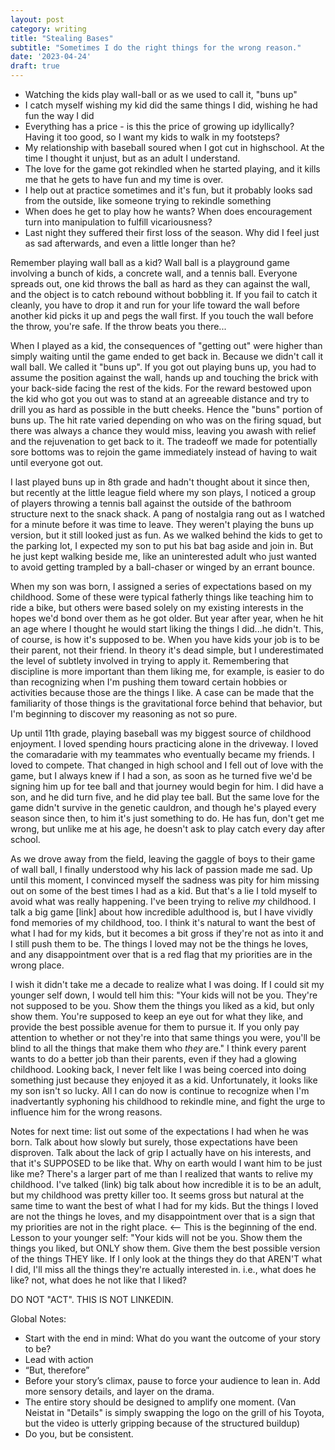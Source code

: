 ```yaml
---
layout: post
category: writing
title: "Stealing Bases"
subtitle: "Sometimes I do the right things for the wrong reason."
date: '2023-04-24'
draft: true
---
```


- Watching the kids play wall-ball or as we used to call it, "buns up"
- I catch myself wishing my kid did the same things I did, wishing he had fun the way I did
- Everything has a price - is this the price of growing up idyllically? Having it too good, so I want my kids to walk in my footsteps?
- My relationship with baseball soured when I got cut in highschool. At the time I thought it unjust, but as an adult I understand.
- The love for the game got rekindled when he started playing, and it kills me that he gets to have fun and my time is over.
- I help out at practice sometimes and it's fun, but it probably looks sad from the outside, like someone trying to rekindle something
- When does he get to play how he wants? When does encouragement turn into manipulation to fulfill vicariousness?
- Last night they suffered their first loss of the season. Why did I feel just as sad afterwards, and even a little longer than he?

Remember playing wall ball as a kid? Wall ball is a playground game involving a bunch of kids, a concrete wall, and a tennis ball. Everyone spreads out, one kid throws the ball as hard as they can against the wall, and the object is to catch rebound without bobbling it. If you fail to catch it cleanly, you have to drop it and run for your life toward the wall before another kid picks it up and pegs the wall first. If you touch the wall before the throw, you're safe. If the throw beats you there...

When I played as a kid, the consequences of "getting out" were higher than simply waiting until the game ended to get back in. Because we didn't call it wall ball. We called it "buns up". If you got out playing buns up, you had to assume the position against the wall, hands up and touching the brick with your back-side facing the rest of the kids. For the reward bestowed upon the kid who got you out was to stand at an agreeable distance and try to drill you as hard as possible in the butt cheeks. Hence the "buns" portion of buns up. The hit rate varied depending on who was on the firing squad, but there was always a chance they would miss, leaving you awash with relief and the rejuvenation to get back to it. The tradeoff we made for potentially sore bottoms was to rejoin the game immediately instead of having to wait until everyone got out.

I last played buns up in 8th grade and hadn't thought about it since then, but recently at the little league field where my son plays, I noticed a group of players throwing a tennis ball against the outside of the bathroom structure next to the snack shack. A pang of nostalgia rang out as I watched for a minute before it was time to leave. They weren't playing the buns up version, but it still looked just as fun. As we walked behind the kids to get to the parking lot, I expected my son to put his bat bag aside and join in. But he just kept walking beside me, like an uninterested adult who just wanted to avoid getting trampled by a ball-chaser or winged by an errant bounce.

When my son was born, I assigned a series of expectations based on my childhood. Some of these were typical fatherly things like teaching him to ride a bike, but others were based solely on my existing interests in the hopes we'd bond over them as he got older. But year after year, when he hit an age where I thought he would start liking the things I did...he didn't. This, of course, is how it's supposed to be. When you have kids your job is to be their parent, not their friend. In theory it's dead simple, but I underestimated the level of subtlety involved in trying to apply it. Remembering that discipline is more important than them liking me, for example, is easier to do than recognizing when I'm pushing them toward certain hobbies or activities because those are the things I like. A case can be made that the familiarity of those things is the gravitational force behind that behavior, but I'm beginning to discover my reasoning as not so pure.

Up until 11th grade, playing baseball was my biggest source of childhood enjoyment. I loved spending hours practicing alone in the driveway. I loved the comaradarie with my teammates who eventually became my friends. I loved to compete. That changed in high school and I fell out of love with the game, but I always knew if I had a son, as soon as he turned five we'd be signing him up for tee ball and that journey would begin for him. I did have a son, and he did turn five, and he did play tee ball. But the same love for the game didn't survive in the genetic cauldron, and though he's played every season since then, to him it's just something to do. He has fun, don't get me wrong, but unlike me at his age, he doesn't ask to play catch every day after school.

As we drove away from the field, leaving the gaggle of boys to their game of wall ball, I finally understood why his lack of passion made me sad. Up until this moment, I convinced myself the sadness was pity for him missing out on some of the best times I had as a kid. But that's a lie I told myself to avoid what was really happening. I've been trying to relive _my_ childhood. I talk a big game [link] about how incredible adulthood is, but I have vividly fond memories of my childhood, too. I think it's natural to want the best of what I had for my kids, but it becomes a bit gross if they're not as into it and I still push them to be. The things I loved may not be the things he loves, and any disappointment over that is a red flag that my priorities are in the wrong place.

I wish it didn't take me a decade to realize what I was doing. If I could sit my younger self down, I would tell him this: "Your kids will not be you. They're not supposed to be you. Show them the things you liked as a kid, but only show them. You're supposed to keep an eye out for what they like, and provide the best possible avenue for them to pursue it. If you only pay attention to whether or not they're into that same things you were, you'll be blind to all the things that make them who _they_ are." I think every parent wants to do a better job than their parents, even if they had a glowing childhood. Looking back, I never felt like I was being coerced into doing something just because they enjoyed it as a kid. Unfortunately, it looks like my son isn't so lucky. All I can do now is continue to recognize when I'm inadvertantly syphoning his childhood to rekindle mine, and fight the urge to influence him for the wrong reasons.

Notes for next time: list out some of the expectations I had when he was born. Talk about how slowly but surely, those expectations have been disproven. Talk about the lack of grip I actually have on his interests, and that it's SUPPOSED to be like that. Why on earth would I want him to be just like me? There's a larger part of me than I realized that wants to relive my childhood. I've talked (link) big talk about how incredible it is to be an adult, but my childhood was pretty killer too. It seems gross but natural at the same time to want the best of what I had for my kids. But the things I loved are not the things he loves, and my disappointment over that is a sign that my priorities are not in the right place. <-- This is the beginning of the end. Lesson to your younger self: "Your kids will not be you. Show them the things you liked, but ONLY show them. Give them the best possible version of the things THEY like. If I only look at the things they do that AREN'T what I did, I'll miss all the things they're actually interested in. i.e., what does he like? not, what does he not like that I liked?

DO NOT "ACT". THIS IS NOT LINKEDIN.

Global Notes:

- Start with the end in mind: What do you want the outcome of your story to be?
- Lead with action
- “But, therefore”
- Before your story’s climax, pause to force your audience to lean in. Add more sensory details, and layer on the drama.
- The entire story should be designed to amplify one moment. (Van Neistat in "Details" is simply swapping the logo on the grill of his Toyota, but the video is utterly gripping because of the structured buildup)
- Do you, but be consistent.
